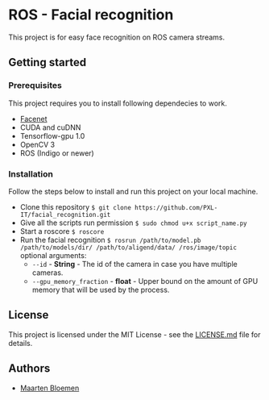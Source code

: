 # ROS - Facial recognition
This project is for easy face recognition on ROS camera streams.

## Getting started

### Prerequisites
This project requires you to install following dependecies to work.

* [Facenet](https://github.com/davidsandberg/facenet) 
* CUDA and cuDNN
* Tensorflow-gpu 1.0
* OpenCV 3
* ROS (Indigo or newer)

### Installation
Follow the steps below to install and run this project on your local machine.

* Clone this repository `$ git clone https://github.com/PXL-IT/facial_recognition.git`
* Give all the scripts run permission `$ sudo chmod u+x script_name.py`
* Start a roscore `$ roscore`
* Run the facial recognition `$ rosrun /path/to/model.pb /path/to/models/dir/ /path/to/aligend/data/ /ros/image/topic` optional arguments:
    * `--id` - **String** - The id of the camera in case you have multiple cameras.
    * `--gpu_memory_fraction` - **float** - Upper bound on the amount of GPU memory that will be used by the process.

## License
This project is licensed under the MIT License - see the [LICENSE.md](https://github.com/PXL-IT/SmartShop_Customer_Pipeline/blob/master/LICENSE.md) file for details.

## Authors
* [Maarten Bloemen](https://github.com/MaartenBloemen) 
